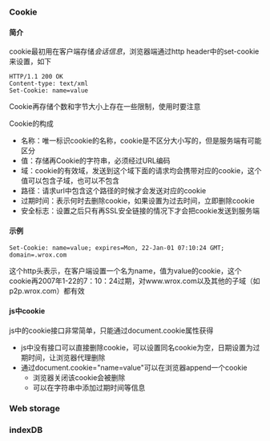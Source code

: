 ### Cookie
#### 简介
cookie最初用在客户端存储*会话信息*，浏览器端通过http header中的set-cookie来设置，如下
```text
HTTP/1.1 200 OK
Content-type: text/xml
Set-Cookie: name=value
```

Cookie再存储个数和字节大小上存在一些限制，使用时要注意


Cookie的构成
- 名称：唯一标识cookie的名称，cookie是不区分大小写的，但是服务端有可能区分
- 值：存储再Cookie的字符串，必须经过URL编码
- 域：cookie的有效域，发送到这个域下面的请求均会携带对应的cookie，这个值可以包含子域，也可以不包含
- 路径：请求url中包含这个路径的时候才会发送对应的cookie
- 过期时间：表示何时去删除cookie，如果设置为过去时间，立即删除cookie
- 安全标志：设置之后只有再SSL安全链接的情况下才会把cookie发送到服务端

#### 示例
```text
Set-Cookie: name=value; expires=Mon, 22-Jan-01 07:10:24 GMT; domain=.wrox.com
```
这个http头表示，在客户端设置一个名为name，值为value的cookie，这个cookie再2007年1-22的7：10：24过期，对www.wrox.com以及其他的子域（如p2p.wrox.com）都有效

#### js中cookie
js中的cookie接口非常简单，只能通过document.cookie属性获得
- js中没有接口可以直接删除cookie，可以设置同名cookie为空，日期设置为过期时间，让浏览器代理删除
- 通过document.cookie="name=value"可以在浏览器append一个cookie
  - 浏览器关闭该cookie会被删除
  - 可以在字符串中添加过期时间等信息

### Web storage
### indexDB

